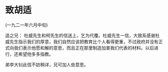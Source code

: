 # 致胡适

(一九二一年六月中旬)

适之兄：
杜威先生和柯先生的信送上，乞为代覆。杜威先生一信，大致系感谢杜威先生指示我们的厚意，我们自然应该把教育比个人看得更重，不过政府并没有正式向我们表示他愿和解的意思，而且正在那里制造加害我们代表的材料。以后进行，还希望他多多指教。

弟李大钊此信不妨稍详，兄可加人些意思。

